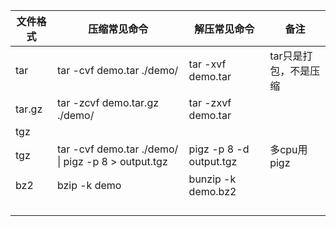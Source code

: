 | 文件格式 | 压缩常见命令                                        | 解压常见命令            | 备注                  |
| -------- | --------------------------------------------------- | ----------------------- | --------------------- |
| tar      | tar -cvf demo.tar ./demo/                           | tar -xvf demo.tar       | tar只是打包，不是压缩 |
| tar.gz   | tar -zcvf demo.tar.gz ./demo/                       | tar -zxvf demo.tar      |                       |
| tgz      |                                                     |                         |                       |
| tgz      | tar -cvf demo.tar ./demo/ \| pigz -p 8 > output.tgz | pigz -p 8 -d output.tgz | 多cpu用pigz           |
| bz2      | bzip -k  demo                                       | bunzip -k demo.bz2      |                       |
|          |                                                     |                         |                       |
|          |                                                     |                         |                       |
|          |                                                     |                         |                       |
|          |                                                     |                         |                       |

